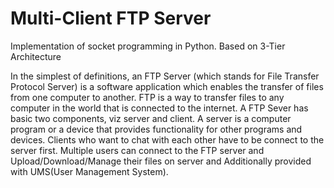 # Multi-Client FTP Server 
Implementation of socket programming in Python. Based on 3-Tier Architecture

In the simplest of definitions, an FTP Server (which stands for File Transfer Protocol Server) is a software application which enables the transfer of files from one computer to another. FTP is a way to transfer files to any computer in the world that is connected to the internet.
A FTP Sever has basic two components, viz server and client. A server is a computer program or a device that provides functionality for other programs and devices. Clients who want to chat with each other have to be connect to the server first. 
Multiple users can connect to the FTP server and Upload/Download/Manage their files on server and Additionally provided with UMS(User Management System).

